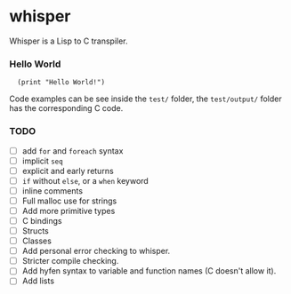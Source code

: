 # whisper

Whisper is a Lisp to C transpiler.




### Hello World
```
  (print "Hello World!") 
```
Code examples can be see inside the `test/` folder, the `test/output/` folder has the corresponding C code. 


### TODO
 - [ ] add `for` and `foreach` syntax 
 - [ ] implicit `seq` 
 - [ ] explicit and early returns 
 - [ ] `if` without `else`, or a `when` keyword
 - [ ] inline comments
 - [ ] Full malloc use for strings
 - [ ] Add more primitive types 
 - [ ] C bindings 
 - [ ] Structs
 - [ ] Classes
 - [ ] Add personal error checking to whisper.
 - [ ] Stricter compile checking.
 - [ ] Add hyfen syntax to variable and function names (C doesn't allow it).
 - [ ] Add lists 
